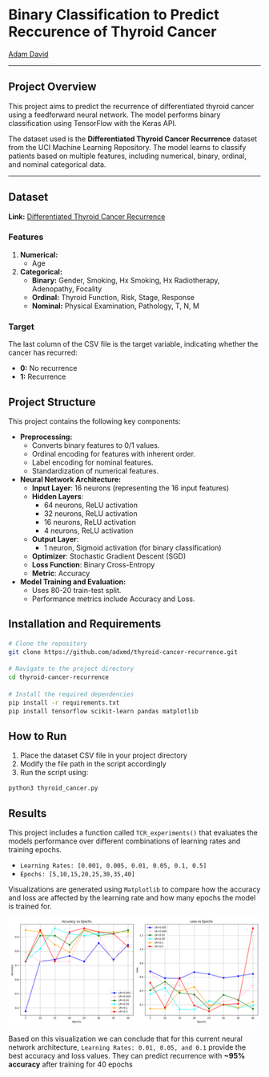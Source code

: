 # Binary Classification to Predict Reccurence of Thyroid Cancer

[Adam David](https://www.adamdavid.dev)


---


## Project Overview  
This project aims to predict the recurrence of differentiated thyroid cancer using a feedforward neural network. The model performs binary classification using TensorFlow with the Keras API.

The dataset used is the **Differentiated Thyroid Cancer Recurrence** dataset from the UCI Machine Learning Repository. The model learns to classify patients based on multiple features, including numerical, binary, ordinal, and nominal categorical data.

---

## Dataset  
**Link:** [Differentiated Thyroid Cancer Recurrence](https://archive.ics.uci.edu/dataset/915/differentiated+thyroid+cancer+recurrence)  

### Features  
1. **Numerical:**  
    - Age  
2. **Categorical:**  
    - **Binary:** Gender, Smoking, Hx Smoking, Hx Radiotherapy, Adenopathy, Focality  
    - **Ordinal:** Thyroid Function, Risk, Stage, Response  
    - **Nominal:** Physical Examination, Pathology, T, N, M  

### Target  
The last column of the CSV file is the target variable, indicating whether the cancer has recurred:  
- **0:** No recurrence  
- **1:** Recurrence  

## Project Structure  
This project contains the following key components:  
- **Preprocessing:**  
    - Converts binary features to 0/1 values.  
    - Ordinal encoding for features with inherent order.  
    - Label encoding for nominal features.  
    - Standardization of numerical features.  
- **Neural Network Architecture:**  
    - **Input Layer**: 16 neurons (representing the 16 input features)  
    - **Hidden Layers**:  
        - 64 neurons, ReLU activation  
        - 32 neurons, ReLU activation  
        - 16 neurons, ReLU activation  
        - 4 neurons, ReLU activation  
    - **Output Layer**:  
        - 1 neuron, Sigmoid activation (for binary classification)  
    - **Optimizer**: Stochastic Gradient Descent (SGD)  
    - **Loss Function**: Binary Cross-Entropy  
    - **Metric**: Accuracy
- **Model Training and Evaluation:**  
    - Uses 80-20 train-test split.  
    - Performance metrics include Accuracy and Loss.  

## Installation and Requirements  

```bash
# Clone the repository
git clone https://github.com/adxmd/thyroid-cancer-recurrence.git

# Navigate to the project directory
cd thyroid-cancer-recurrence

# Install the required dependencies
pip install -r requirements.txt
pip install tensorflow scikit-learn pandas matplotlib
```

## How to Run

1. Place the dataset CSV file in your project directory
2. Modify the file path in the script accordingly
3. Run the script using: 


```bash
python3 thyroid_cancer.py
```


## Results

This project includes a function called `TCR_experiments()` that evaluates the models performance over different combinations of learning rates and training epochs. 
- `Learning Rates: [0.001, 0.005, 0.01, 0.05, 0.1, 0.5]`
- `Epochs: [5,10,15,20,25,30,35,40]`

Visualizations are generated using `Matplotlib` to compare how the accuracy and loss are affected by the learning rate and how many epochs the model is trained for. 

<!-- ![alt text](/thyroid-cancer-recurrence/results_moreLR.png) -->
![alt text](https://github.com/adxmd/thyroid-cancer-recurrence/blob/main/results_moreLR.png?raw=true)

Based on this visualization we can conclude that for this current neural network architecture, `Learning Rates: 0.01, 0.05, and 0.1` provide the best accuracy and loss values. They can predict recurrence with **~95% accuracy** after training for 40 epochs



